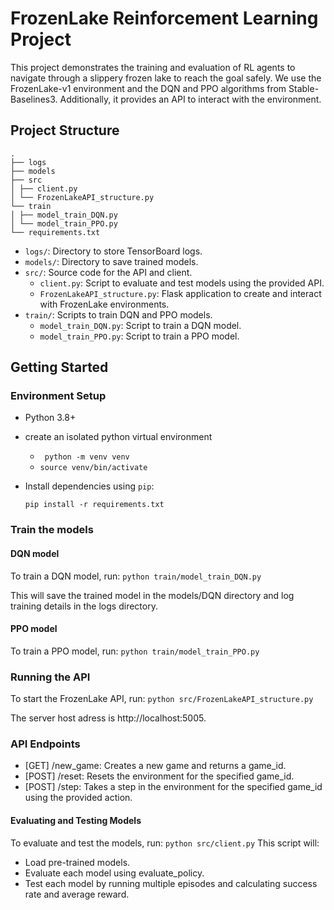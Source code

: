 # FrozenLake Reinforcement Learning Project

This project demonstrates the training and evaluation of RL agents to navigate through a slippery frozen lake to
reach the goal safely.
We use the FrozenLake-v1 environment and the DQN and PPO algorithms from Stable-Baselines3. Additionally, it provides an API to interact with the environment.

## Project Structure
```
.
├── logs
├── models
├── src
│ ├── client.py
│ └── FrozenLakeAPI_structure.py
└── train
│ ├── model_train_DQN.py
│ └── model_train_PPO.py
└── requirements.txt
```

- `logs/`: Directory to store TensorBoard logs.
- `models/`: Directory to save trained models.
- `src/`: Source code for the API and client.
  - `client.py`: Script to evaluate and test models using the provided API.
  - `FrozenLakeAPI_structure.py`: Flask application to create and interact with FrozenLake environments.
- `train/`: Scripts to train DQN and PPO models.
  - `model_train_DQN.py`: Script to train a DQN model.
  - `model_train_PPO.py`: Script to train a PPO model.

## Getting Started

### Environment Setup

- Python 3.8+
- create an isolated python virtual environment
  - ` python -m venv venv`
  - `source venv/bin/activate`
- Install dependencies using `pip`:


  `pip install -r requirements.txt`

### Train the models
#### DQN model
To train a DQN model, run: `python train/model_train_DQN.py`

This will save the trained model in the models/DQN directory and log training details in the logs directory.

#### PPO model
To train a PPO model, run: `python train/model_train_PPO.py`

### Running the API
To start the FrozenLake API, run: `python src/FrozenLakeAPI_structure.py`

The server host adress is  http://localhost:5005.

### API Endpoints
- [GET]  /new_game: Creates a new game and returns a game_id.
- [POST] /reset: Resets the environment for the specified game_id.
- [POST] /step: Takes a step in the environment for the specified game_id using the provided action.

#### Evaluating and Testing Models
To evaluate and test the models, run: `python src/client.py`
This script will:
- Load pre-trained models.
- Evaluate each model using evaluate_policy.
- Test each model by running multiple episodes and calculating success rate and average reward.
